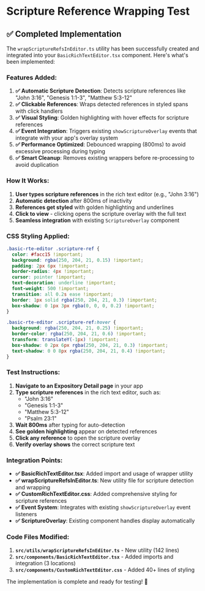 # Scripture Reference Wrapping Test

## ✅ **Completed Implementation**

The `wrapScriptureRefsInEditor.ts` utility has been successfully created and integrated into your `BasicRichTextEditor.tsx` component. Here's what's been implemented:

### **Features Added:**

1. **✅ Automatic Scripture Detection**: Detects scripture references like "John 3:16", "Genesis 1:1-3", "Matthew 5:3-12"
2. **✅ Clickable References**: Wraps detected references in styled spans with click handlers  
3. **✅ Visual Styling**: Golden highlighting with hover effects for scripture references
4. **✅ Event Integration**: Triggers existing `showScriptureOverlay` events that integrate with your app's overlay system
5. **✅ Performance Optimized**: Debounced wrapping (800ms) to avoid excessive processing during typing
6. **✅ Smart Cleanup**: Removes existing wrappers before re-processing to avoid duplication

### **How It Works:**

1. **User types scripture references** in the rich text editor (e.g., "John 3:16")
2. **Automatic detection** after 800ms of inactivity
3. **References get styled** with golden highlighting and underlines
4. **Click to view** - clicking opens the scripture overlay with the full text
5. **Seamless integration** with existing `ScriptureOverlay` component

### **CSS Styling Applied:**

```css
.basic-rte-editor .scripture-ref {
  color: #facc15 !important;
  background: rgba(250, 204, 21, 0.15) !important;
  padding: 2px 6px !important;
  border-radius: 4px !important;
  cursor: pointer !important;
  text-decoration: underline !important;
  font-weight: 500 !important;
  transition: all 0.2s ease !important;
  border: 1px solid rgba(250, 204, 21, 0.3) !important;
  box-shadow: 0 1px 3px rgba(0, 0, 0, 0.2) !important;
}

.basic-rte-editor .scripture-ref:hover {
  background: rgba(250, 204, 21, 0.25) !important;
  border-color: rgba(250, 204, 21, 0.6) !important;
  transform: translateY(-1px) !important;
  box-shadow: 0 2px 6px rgba(250, 204, 21, 0.3) !important;
  text-shadow: 0 0 8px rgba(250, 204, 21, 0.4) !important;
}
```

### **Test Instructions:**

1. **Navigate to an Expository Detail page** in your app
2. **Type scripture references** in the rich text editor, such as:
   - "John 3:16"
   - "Genesis 1:1-3" 
   - "Matthew 5:3-12"
   - "Psalm 23:1"
3. **Wait 800ms** after typing for auto-detection
4. **See golden highlighting** appear on detected references
5. **Click any reference** to open the scripture overlay
6. **Verify overlay shows** the correct scripture text

### **Integration Points:**

- **✅ BasicRichTextEditor.tsx**: Added import and usage of wrapper utility
- **✅ wrapScriptureRefsInEditor.ts**: New utility file for scripture detection and wrapping
- **✅ CustomRichTextEditor.css**: Added comprehensive styling for scripture references
- **✅ Event System**: Integrates with existing `showScriptureOverlay` event listeners
- **✅ ScriptureOverlay**: Existing component handles display automatically

### **Code Files Modified:**

1. **`src/utils/wrapScriptureRefsInEditor.ts`** - New utility (142 lines)
2. **`src/components/BasicRichTextEditor.tsx`** - Added imports and integration (3 locations)
3. **`src/components/CustomRichTextEditor.css`** - Added 40+ lines of styling

The implementation is complete and ready for testing! 🎉
